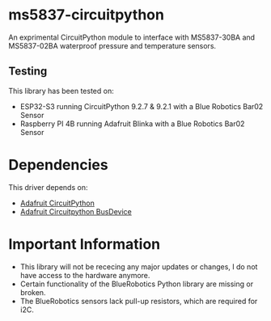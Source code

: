# ms5837-circuitpython
An exprimental CircuitPython module to interface with MS5837-30BA and MS5837-02BA waterproof pressure and temperature sensors. 

## Testing
This library has been tested on:
- ESP32-S3 running CircuitPython 9.2.7 & 9.2.1 with a Blue Robotics Bar02 Sensor
- Raspberry PI 4B running Adafruit Blinka with a Blue Robotics Bar02 Sensor

# Dependencies
This driver depends on:
- [Adafruit CircuitPython](https://github.com/adafruit/circuitpython)
- [Adafruit Circuitpython BusDevice](https://github.com/adafruit/Adafruit_CircuitPython_BusDevice)

# Important Information
- This library will not be rececing any major updates or changes, I do not have access to the hardware anymore.
- Certain functionality of the BlueRobotics Python library are missing or broken.
- The BlueRobotics sensors lack pull-up resistors, which are required for i2C.
